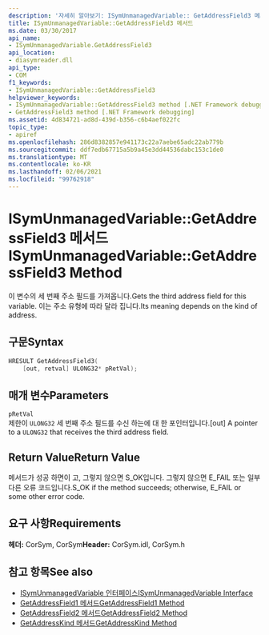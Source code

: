 ```yaml
---
description: '자세히 알아보기: ISymUnmanagedVariable:: GetAddressField3 메서드'
title: ISymUnmanagedVariable::GetAddressField3 메서드
ms.date: 03/30/2017
api_name:
- ISymUnmanagedVariable.GetAddressField3
api_location:
- diasymreader.dll
api_type:
- COM
f1_keywords:
- ISymUnmanagedVariable::GetAddressField3
helpviewer_keywords:
- ISymUnmanagedVariable::GetAddressField3 method [.NET Framework debugging]
- GetAddressField3 method [.NET Framework debugging]
ms.assetid: 4d834721-ad8d-439d-b356-c6b4aef022fc
topic_type:
- apiref
ms.openlocfilehash: 286d8382857e941173c22a7aebe65adc22ab779b
ms.sourcegitcommit: ddf7edb67715a5b9a45e3dd44536dabc153c1de0
ms.translationtype: MT
ms.contentlocale: ko-KR
ms.lasthandoff: 02/06/2021
ms.locfileid: "99762918"
---
```

# <a name="isymunmanagedvariablegetaddressfield3-method"></a><span data-ttu-id="8df1a-103">ISymUnmanagedVariable::GetAddressField3 메서드</span><span class="sxs-lookup"><span data-stu-id="8df1a-103">ISymUnmanagedVariable::GetAddressField3 Method</span></span>

<span data-ttu-id="8df1a-104">이 변수의 세 번째 주소 필드를 가져옵니다.</span><span class="sxs-lookup"><span data-stu-id="8df1a-104">Gets the third address field for this variable.</span></span> <span data-ttu-id="8df1a-105">이는 주소 유형에 따라 달라 집니다.</span><span class="sxs-lookup"><span data-stu-id="8df1a-105">Its meaning depends on the kind of address.</span></span>  
  
## <a name="syntax"></a><span data-ttu-id="8df1a-106">구문</span><span class="sxs-lookup"><span data-stu-id="8df1a-106">Syntax</span></span>  
  
```cpp  
HRESULT GetAddressField3(  
    [out, retval] ULONG32* pRetVal);  
```  
  
## <a name="parameters"></a><span data-ttu-id="8df1a-107">매개 변수</span><span class="sxs-lookup"><span data-stu-id="8df1a-107">Parameters</span></span>  

 `pRetVal`  
 <span data-ttu-id="8df1a-108">제한이 `ULONG32` 세 번째 주소 필드를 수신 하는에 대 한 포인터입니다.</span><span class="sxs-lookup"><span data-stu-id="8df1a-108">[out] A pointer to a `ULONG32` that receives the third address field.</span></span>  
  
## <a name="return-value"></a><span data-ttu-id="8df1a-109">Return Value</span><span class="sxs-lookup"><span data-stu-id="8df1a-109">Return Value</span></span>  

 <span data-ttu-id="8df1a-110">메서드가 성공 하면이 고, 그렇지 않으면 S_OK입니다. 그렇지 않으면 E_FAIL 또는 일부 다른 오류 코드입니다.</span><span class="sxs-lookup"><span data-stu-id="8df1a-110">S_OK if the method succeeds; otherwise, E_FAIL or some other error code.</span></span>  
  
## <a name="requirements"></a><span data-ttu-id="8df1a-111">요구 사항</span><span class="sxs-lookup"><span data-stu-id="8df1a-111">Requirements</span></span>  

 <span data-ttu-id="8df1a-112">**헤더:** CorSym, CorSym</span><span class="sxs-lookup"><span data-stu-id="8df1a-112">**Header:** CorSym.idl, CorSym.h</span></span>  
  
## <a name="see-also"></a><span data-ttu-id="8df1a-113">참고 항목</span><span class="sxs-lookup"><span data-stu-id="8df1a-113">See also</span></span>

- [<span data-ttu-id="8df1a-114">ISymUnmanagedVariable 인터페이스</span><span class="sxs-lookup"><span data-stu-id="8df1a-114">ISymUnmanagedVariable Interface</span></span>](isymunmanagedvariable-interface.md)
- [<span data-ttu-id="8df1a-115">GetAddressField1 메서드</span><span class="sxs-lookup"><span data-stu-id="8df1a-115">GetAddressField1 Method</span></span>](isymunmanagedvariable-getaddressfield1-method.md)
- [<span data-ttu-id="8df1a-116">GetAddressField2 메서드</span><span class="sxs-lookup"><span data-stu-id="8df1a-116">GetAddressField2 Method</span></span>](isymunmanagedvariable-getaddressfield2-method.md)
- [<span data-ttu-id="8df1a-117">GetAddressKind 메서드</span><span class="sxs-lookup"><span data-stu-id="8df1a-117">GetAddressKind Method</span></span>](isymunmanagedvariable-getaddresskind-method.md)
